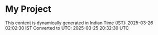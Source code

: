 # My Project

This content is dynamically generated in Indian Time (IST): 2025-03-26 02:02:30 IST
Converted to UTC: 2025-03-25 20:32:30 UTC
